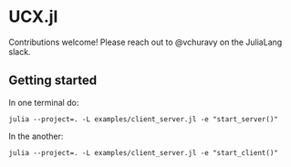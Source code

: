 # UCX.jl

Contributions welcome! Please reach out to @vchuravy on the JuliaLang slack.

## Getting started

In one terminal do:

```
julia --project=. -L examples/client_server.jl -e "start_server()"
```

In the another:

```
julia --project=. -L examples/client_server.jl -e "start_client()"
```
